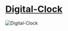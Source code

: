 # [Digital-Clock](https://magicickey.github.io/Digital-Clock/)
  
![Digital-Clock](https://user-images.githubusercontent.com/53931942/123280100-1c960780-d526-11eb-86a3-acc052ee39f9.jpg)
